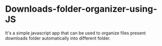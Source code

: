 # Downloads-folder-organizer-using-JS
It's a simple javascript app that can be  used to organize files present downloads folder automatically into different folder.
